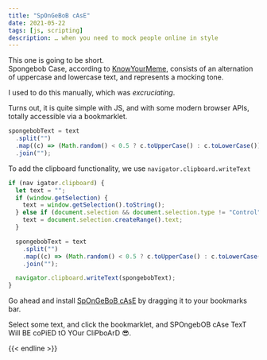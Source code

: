 ```yaml
---
title: "SpOnGeBoB cAsE"
date: 2021-05-22
tags: [js, scripting]
description: … when you need to mock people online in style
---
```


This one is going to be short.  
Spongebob Case, according to [KnowYourMeme](https://knowyourmeme.com/memes/mocking-spongebob), consists of an alternation of uppercase and lowercase text, and represents a mocking tone.

I used to do this manually, which was _excruciating_.

Turns out, it is quite simple with JS, and with some modern browser APIs, totally accessible via a bookmarklet.

```js
spongebobText = text
  .split("")
  .map((c) => (Math.random() < 0.5 ? c.toUpperCase() : c.toLowerCase()))
  .join("");
```

To add the clipboard functionality, we use `navigator.clipboard.writeText`

```js
if (nav igator.clipboard) {
  let text = "";
  if (window.getSelection) {
    text = window.getSelection().toString();
  } else if (document.selection && document.selection.type != "Control") {
    text = document.selection.createRange().text;
  }

  spongebobText = text
    .split("")
    .map((c) => (Math.random() < 0.5 ? c.toUpperCase() : c.toLowerCase()))
    .join("");

  navigator.clipboard.writeText(spongebobText);
}
```

Go ahead and install <a href="javascript:if(navigator.clipboard)%7Bvar%20e%3D%22%22%3Bwindow.getSelection%3Fe%3Dwindow.getSelection().toString()%3Adocument.selection%26%26%22Control%22!%3Ddocument.selection.type%26%26(e%3Ddocument.selection.createRange().text)%3BspongebobText%3De.split(%22%22).map(function(a)%7Breturn.5%3EMath.random()%3Fa.toUpperCase()%3Aa.toLowerCase()%7D).join(%22%22)%3Bnavigator.clipboard.writeText(spongebobText)%7D%3Bvoid+    0">SpOnGeBoB cAsE</a> by dragging it to your bookmarks bar.

Select some text, and click the bookmarklet, and SPOngebOB cAse TexT Will BE coPiED tO YOur CliPboArD 😎.

{{< endline >}}
